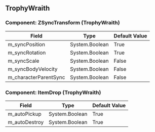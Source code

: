 ## TrophyWraith

### Component: ZSyncTransform (TrophyWraith)

|Field|Type|Default Value|
|-----|----|-------------|
|m_syncPosition|System.Boolean|True|
|m_syncRotation|System.Boolean|True|
|m_syncScale|System.Boolean|False|
|m_syncBodyVelocity|System.Boolean|False|
|m_characterParentSync|System.Boolean|False|

### Component: ItemDrop (TrophyWraith)

|Field|Type|Default Value|
|-----|----|-------------|
|m_autoPickup|System.Boolean|True|
|m_autoDestroy|System.Boolean|True|

